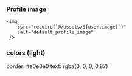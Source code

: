### Profile image 
```
<img
    :src="require(`@/assets/${user.image}`)"
    :alt="default_profile_image"    
 />
```

### colors (light)
border: #e0e0e0
text: rgba(0, 0, 0, 0.87)